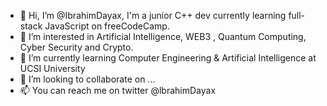 - 👋 Hi, I’m @IbrahimDayax, I'm a junior C++ dev currently learning full-stack JavaScript on freeCodeCamp.
- 👀 I’m interested in Artificial Intelligence, WEB3 , Quantum Computing, Cyber Security and Crypto.
- 🌱 I’m currently learning Computer Engineering & Artificial Intelligence at UCSI University
- 💞️ I’m looking to collaborate on ...
- 📫 You can reach me on twitter @lbrahimDayax

<!---
IbrahimDayax/IbrahimDayax is a ✨ special ✨ repository because its `README.md` (this file) appears on your GitHub profile.
You can click the Preview link to take a look at your changes.
--->

